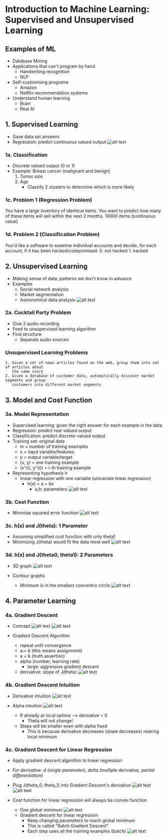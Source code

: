 # Introduction to Machine Learning: Supervised and Unsupervised Learning

## Examples of ML
- Database Mining
- Applications that can't program by hand
    - Handwriting recognition
    - NLP
- Self-customising programs
    - Amazon
    - Netflix recommendation systems
- Understand human learning
    - Brain
    - Real AI

## 1. Supervised Learning
- Gave data set answers
- Regression: predict continuous valued output
![alt text](supervised.png)

### 1a. Classification
- Discrete valued output (0 or 1)
- Example: Breast cancer (malignant and benign)
    1. Tumor size
    2. Age
        - Classify 2 clusters to determine which is more likely

### 1c. Problem 1 (Regression Problem)
You have a large inventory of identical items. You want to predict how many
of these items will sell within the next 3 months.
    10000 items (continuous value)

### 1d. Problem 2 (Classification Problem)
You'd like a software to examine individual accounts and decide, for each account,
if it has been hacked/compromised.
    0: not hacked
    1: hacked

## 2. Unsupervised Learning 
- Making sense of data; patterns we don't know in advance
- Examples
    - Social network analysis
    - Market segmentation
    - Astronomical data analysis
![alt text](unsupervised.png)

### 2a. Cocktail Party Problem
- Give 2 audio recording
- Feed to unsupervised learning algorithm
- Find structure
    - Separate audio sources

### Unsupervised Learning Problems
    1. Given a set of news articles found on the web, group them into set of articles about
       the same story
    2. Given a database of customer data, automatically discover market segments and group
       customers into different market segments


## 3. Model and Cost Function

### 3a. Model Representation
- Supervised learning: given the right answer for each example in the data
- Regression: predict real-valued output
- Classification: predict discrete-valued output
- Training set: original data
    - m = number of training examples
    - x = input variable/features
    - y = output variable/target
    - (x, y) = one training example
    - (x^(i), y^(i)) = i-th training example
- Representing hypothesis h
    - linear regression with one variable (univariate linear regression)
        - h(x) = a + bx 
            - a,b: parameters
![alt text](hypothesis.png)

### 3b. Cost Function
- Minimise squared error function
![alt text](minimisation.png)

### 3c. h(x) and J(theta): 1 Parameter
- Assuming simplified cost function with only theta1
- Minimising J(theta) would fit the data most well 
![alt text](rationale_minimisation.png)

### 3d. h(x) and J(theta0, theta1): 2 Parameters
- 3D graph
![alt text](2_params.png)

- Contour graphs 
    - Minimum is in the smallest concentric circle
![alt text](contour.png)

## 4. Parameter Learning

### 4a. Gradient Descent 
- Concept
![alt text](gradient_minimisation.png)
![alt text](gradient_descent.png)

- Gradient Descent Algorithm
    - repeat until convergence
    - a:= b (this means assignment)
    - a = b (truth assertion)
    - alpha (number, learning rate)
        - large: aggressive gradient descent
    - derivative: slope of J(theta)
    ![alt text](gradient_descent_algorithm.png)

### 4b. Gradient Descent Intuition

- Derivative intuition
![alt text](derivative.png)

- Alpha intuition
![alt text](alpha.png)
    - If already at local optima --> derivative = 0
        - Theta will not change! 
    - Steps will be smaller even with alpha fixed
        - This is because derivative decreases (slope decreases) nearing local minimum


### 4c. Gradient Descent for Linear Regression
- Apply gradient descent algorithm to linear regression
- _For derivative: d (single parameter), delta (multiple derivative, partial differentiation)_
- Plug J(theta_0, theta_1) into Gradient Descent's derivative
![alt text](gradient_descent_linear_regression.png)
![alt text](algorithm2.png)


- Cost function for linear regression will always be convex function
    - One global minimum
![alt text](2_params.png)
    - Gradient descent for linear regression
        - Keep changing parameters to reach global minimum
        - This is called "Batch Gradient Descent"
        - Each step uses all the training examples (batch)
![alt text](contour.png)







